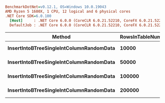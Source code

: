 ``` ini

BenchmarkDotNet=v0.12.1, OS=Windows 10.0.19043
AMD Ryzen 5 1600X, 1 CPU, 12 logical and 6 physical cores
.NET Core SDK=6.0.100
  [Host]     : .NET Core 6.0.0 (CoreCLR 6.0.21.52210, CoreFX 6.0.21.52210), X64 RyuJIT
  DefaultJob : .NET Core 6.0.0 (CoreCLR 6.0.21.52210, CoreFX 6.0.21.52210), X64 RyuJIT


```
|                                   Method | RowsInTableNumber |        Mean |     Error |    StdDev |
|----------------------------------------- |------------------ |------------:|----------:|----------:|
| **InsertIntoBTreeSingleIntColumnRandomData** |             **10000** |    **69.08 ms** |  **0.896 ms** |  **0.839 ms** |
| **InsertIntoBTreeSingleIntColumnRandomData** |             **50000** |   **402.94 ms** |  **1.798 ms** |  **1.502 ms** |
| **InsertIntoBTreeSingleIntColumnRandomData** |            **100000** |   **893.23 ms** |  **8.578 ms** |  **7.163 ms** |
| **InsertIntoBTreeSingleIntColumnRandomData** |            **200000** | **2,063.97 ms** | **31.334 ms** | **26.166 ms** |
